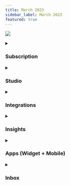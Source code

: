 ```yaml
---
title: March 2023
sidebar_label: March 2023
featured: true
---
```


  
  
  
  

![](https://i.imgur.com/Wj06Bz6.png)



<details>
<summary>

### Subscription 

</summary>


| Enhancement | Description |
| -------- | -------- |
| **Introducing Freemium Model for maximum impact** <br/> | Discover the potential of our platform with our freemium plan, which offers limited features for free. Upgrade to our premium version for full access to boost your productivity. <br/><br/> [**Learn more**](https://docs.yellow.ai/docs/platform_concepts/Getting%20Started/account-setup) |
    
</details>



<details>
<summary>

### Studio

</summary>


| Enhancement | Description |
| -------- | -------- |
| **JSON support for syncDB node** <br/> | The Sync Database node now supports both CSV and JSON files, allowing you to synchronise bot tables with external databases automatically and regularly. You just need to create and add an API that pulls the bulk data, the node can then perform all necessary actions seamlessly.<br/> <br/> [**Learn more**](https://docs.yellow.ai/docs/platform_concepts/studio/build/nodes/action-nodes-overview/sync-database) |
    
</details>

<details>
<summary>

### Integrations 

</summary>


| Enhancement | Description |
| -------- | -------- |
| **Smart query handling with OpenAI GPT-3 integration** <br/> | You can connect your free trial or paid OpenAI account just like any other third-party tool. Once connected, the node can receive user chat queries as input and use the OpenAI model to generate the best possible responses.  <br/><br/> [**Learn more**](https://docs.yellow.ai/docs/platform_concepts/appConfiguration/gpt3) |

    
</details>


<details>
<summary>

### Insights  

</summary>

| Enhancement | Description |
| -------- | -------- |
| **Seamlessly store call recordings in your preferred Cloud Storage (Amazon S3/ Azure Blob/ SFTP)** <br/> | With this feature, our system provides an automated and customisable way to transfer call recordings in .wav format to your preferred cloud storage (Amazon S3, Azure Blob, SFTP) just once or on a daily, weekly, monthly, or quarterly basis to suit your needs.  <br/><br/> [**Learn more**](https://docs.yellow.ai/docs/platform_concepts/growth/dataops) |
|**Schedule Standard reports for automated delivery**| Now, you can now streamline your reporting process by scheduling to export raw reports available on the Overview, Metrics, and Funnels pages as email alerts. <br/><br/> [**Learn more**](https://docs.yellow.ai/docs/cookbooks/insights/schedulerawreports) |

<!--- Alerting dashboard - you can enable proactive alerting whenever your bot is down or any API fails from the Alerts dashboard under Health module. This is the first release of the entire Health module -->

</details>


<details>
<summary>

### Apps (Widget + Mobile)

</summary>

| Enhancement | Description |
| -------- | -------- |
| **Web widget enhancements** <br/> | <ul><li> Text-to-Speech support in chat widget.</li><li> Option to enable Bot notification sound to intimate users when there is a new message. </li> <li> Notification Badges to indicate unread messages. <br/>[**Learn more**](https://docs.yellow.ai/docs/platform_concepts/channelConfiguration/chat-widget-notification).</li> <li> Real-time status updates in the chatbot related to agent/user connection, tickets and more.  </li> <li> Added chat seperator  <br/> [**Learn more**](https://docs.yellow.ai/docs/platform_concepts/channelConfiguration/chat-separator) </li></ul> |
|**Inbox SDK and Partner app** | <ul><li> Unsupported Widget addition. </li> <li> SSO Redirection URL changes for Apple Login. </li> <li> Overview section revamped to provide updated metrics and better transition and filters, tooltip in analytics, show online visitor message and live queue.</li></ul>|
</details>




<details>
<summary>

### Inbox

</summary>

| Enhancement | Description |
| -------- | -------- |
| **Email search v2** | Searching email tickets is a lot easier with our enhanced search feature. You can now search for email tickets using email body, subject line, ticket ID, contact email ID and custom fields. <br/><br/> [**Learn more**](https://docs.yellow.ai/docs/platform_concepts/inbox/tickets/searchandfilter)|
| **Ticketing inactivity & autoclose**| Enable this setting to automatically identify tickets where the customers are inactive and close them in order to save agents time and avoid manual interference. Additionally for a better experience, you can also send reminders to notify customers about the open ticket. <br/><br/> [**Learn more**](https://docs.yellow.ai/docs/platform_concepts/inbox/inbox-settings/automation/emailinactivity)|
| **KB sitemap** |  All your knowledge base articles are now crawled & indexed on search engines through sitemaps.|

</details>

